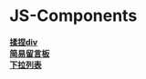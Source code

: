# JS-Components

 [**揉捏div**](https://sasa0429.github.io/JS-Components/freeModifyDiv/index.html)  
 [**简易留言板**](https://sasa0429.github.io/JS-Components/simpleMessageBoard/index.html)  
 [**下拉列表**](https://sasa0429.github.io/JS-Components/dropDownList/index.html)  
